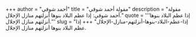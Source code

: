 +++
author = "أحمد شوقي"
title = "مقولة أحمد شوقي"
description = "مقولة أحمد شوقي: إذا عظم البلاد بنوها أنزلتهم منازل الإجلال."
quote = '''إذا عظم البلاد بنوها أنزلتهم منازل الإجلال.''' 
slug = "إذا-عظم-البلاد-بنوها-أنزلتهم-منازل-الإجلال"
+++
إذا عظم البلاد بنوها أنزلتهم منازل الإجلال.
